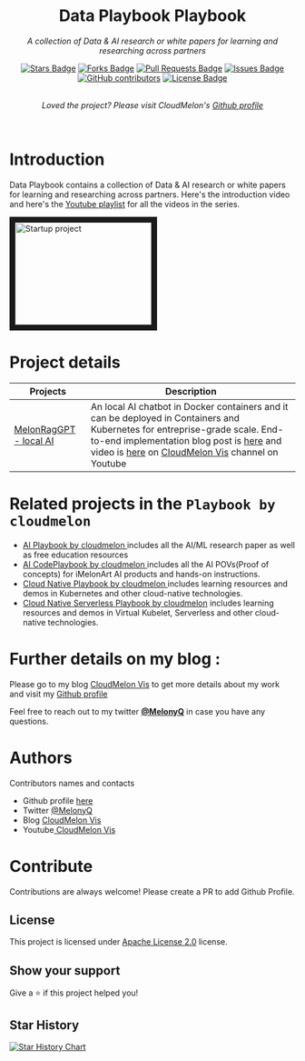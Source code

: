 <h1 align="center">Data Playbook Playbook</h1>
<p align="center"><i>A collection of Data & AI research or white papers for learning and researching across partners</i></p>
<div align="center">
  <a href="https://github.com/iMelonArt/Data-Playbook/stargazers"><img src="https://img.shields.io/github/stars/iMelonArt/Data-Playbook" alt="Stars Badge"/></a>
<a href="https://github.com/iMelonArt/Data-Playbook/network/members"><img src="https://img.shields.io/github/forks/iMelonArt/Data-Playbook" alt="Forks Badge"/></a>
<a href="https://github.com/iMelonArt/Data-Playbook/pulls"><img src="https://img.shields.io/github/issues-pr/iMelonArt/Data-Playbook" alt="Pull Requests Badge"/></a>
<a href="https://github.com/iMelonArt/Data-Playbook/issues"><img src="https://img.shields.io/github/issues/iMelonArt/Data-Playbook" alt="Issues Badge"/></a>
<a href="https://github.com/iMelonArt/Data-Playbook/graphs/contributors"><img alt="GitHub contributors" src="https://img.shields.io/github/contributors/iMelonArt/Data-Playbook?color=2b9348"></a>
<a href="https://github.com/iMelonArt/Data-Playbook/blob/main/LICENSE"><img src="https://img.shields.io/github/license/iMelonArt/Data-Playbook?color=2b9348" alt="License Badge"/></a>
</div>
<br>
<p align="center"><i>Loved the project? Please visit CloudMelon's <a href="https://github.com/cloudmelon">Github profile</a></i></p>
<br>

# Introduction

Data Playbook contains a collection of Data & AI research or white papers for learning and researching across partners. Here's the introduction video and here's the [Youtube playlist](https://bit.ly/ai-startup-cloudmelon) for all the videos in the series.

<a href="http://www.youtube.com/watch?feature=player_embedded&v=0FoRYTFwGec" target="_blank"><img src="http://img.youtube.com/vi/0FoRYTFwGec/0.jpg" 
alt="Startup project" width="240" height="180" border="10" /></a>


# Project details 

| Projects | Description |
| --- | --- |
| [MelonRagGPT - local AI](ttps://github.com/iMelonArt/AI-Playbook/melonRagGPT) | An local AI chatbot in Docker containers and it can be deployed in Containers and Kubernetes for entreprise-grade scale. End-to-end implementation blog post is [here]() and video is [here]() on [CloudMelon Vis]() channel on Youtube|
 



# Related projects in the `Playbook by cloudmelon ` 

- [AI Playbook by cloudmelon ](https://github.com/iMelonArt/AI-Playbook)includes all the AI/ML research paper as well as free education resources
- [AI CodePlaybook by cloudmelon ](https://github.com/iMelonArt/AI-Playbook)includes all the AI POVs(Proof of concepts) for iMelonArt AI products and hands-on instructions.
- [Cloud Native Playbook by cloudmelon ](https://github.com/cloudmelon/Cloud-Native-Playbook) includes learning resources and demos in Kubernetes and other cloud-native technologies.
- [Cloud Native Serverless Playbook by cloudmelon](https://github.com/cloudmelon/Cloud-Native-Serverless-Playbook) includes learning resources and demos in Virtual Kubelet, Serverless and other cloud-native technologies.

# Further details on my blog : 

Please go to my blog [CloudMelon Vis](https://cloudmelonvision.com) to get more details about my work and visit my <a href="https://github.com/cloudmelon">Github profile</a></i></p>

Feel free to reach out to my twitter [**@MelonyQ**](https://twitter.com/MelonyQ) in case you have any questions. 

# Authors

Contributors names and contacts

- Github profile [here](https://github.com/cloudmelon)
- Twitter [@MelonyQ](https://twitter.com/melonyq)
- Blog [CloudMelon Vis](https://cloudmelonvision.com)
- Youtube[ CloudMelon Vis](https://www.youtube.com/@CloudMelonVis?sub_confirmation=1)

# Contribute

Contributions are always welcome! Please create a PR to add Github Profile.

## License

This project is licensed under [Apache License 2.0](https://www.apache.org/licenses/LICENSE-2.0) license.

## Show your support

Give a ⭐️ if this project helped you!

## Star History

[![Star History Chart](https://api.star-history.com/svg?repos=iMelonArt/Data-Playbook&type=Date)](https://star-history.com/#iMelonArt/Data-Playbook&Date)

